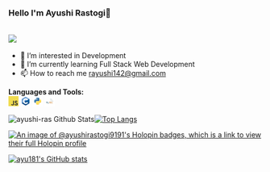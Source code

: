 ### Hello I'm Ayushi Rastogi👋
<br>
 <img src="https://media2.giphy.com/media/RbDKaczqWovIugyJmW/200w.webp?cid=ecf05e478zryl449gv7orid6tizvr1suercnmtgsm87ecfvu&rid=200w.webp&ct=g" height= 200>
</br>

- 👀 I’m interested in Development
- 🌱 I’m currently learning Full Stack Web Development
- 📫 How to reach me rayushi142@gmail.com


**Languages and Tools:**  
<code><img height="20" src="https://raw.githubusercontent.com/github/explore/80688e429a7d4ef2fca1e82350fe8e3517d3494d/topics/javascript/javascript.png"></code>
<code><img height="20" src="https://raw.githubusercontent.com/github/explore/80688e429a7d4ef2fca1e82350fe8e3517d3494d/topics/c/c.png"></code>
<code><img height="20" src="https://raw.githubusercontent.com/github/explore/80688e429a7d4ef2fca1e82350fe8e3517d3494d/topics/python/python.png"></code>
<code><img height="20" src="https://raw.githubusercontent.com/github/explore/80688e429a7d4ef2fca1e82350fe8e3517d3494d/topics/mysql/mysql.png"></code>


<img align="left" alt="ayushi-ras Github Stats" src="https://github-readme-stats-sigma-five.vercel.app/api?username=ayushi-ras&show_icons=true&hide_border=true" /> 

[![Top Langs](https://github-readme-stats-sigma-five.vercel.app/api/top-langs/?username=ayushi-ras&layout=compact)](https://github.com/ayushi-ras/github-readme-stats)

[![An image of @ayushirastogi9191's Holopin badges, which is a link to view their full Holopin profile](https://holopin.me/ayushirastogi9191)](https://holopin.io/@ayushirastogi9191)

<a href="https://quine.sh/profile/ayu181"><img src="https://stats.quine.sh/ayu181/github" alt="ayu181's GitHub stats" width="840px"></a>
